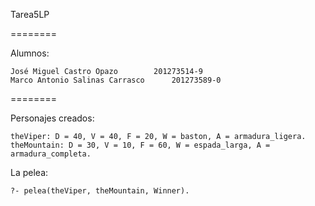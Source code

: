 Tarea5LP

========

Alumnos:

	José Miguel Castro Opazo		201273514-9
	Marco Antonio Salinas Carrasco		201273589-0

========

Personajes creados:

	theViper: D = 40, V = 40, F = 20, W = baston, A = armadura_ligera.
	theMountain: D = 30, V = 10, F = 60, W = espada_larga, A = armadura_completa.

La pelea:

	?- pelea(theViper, theMountain, Winner).
